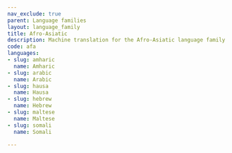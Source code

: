 ```yaml
---
nav_exclude: true
parent: Language families
layout: language_family
title: Afro-Asiatic
description: Machine translation for the Afro-Asiatic language family
code: afa
languages:
- slug: amharic
  name: Amharic
- slug: arabic
  name: Arabic
- slug: hausa
  name: Hausa
- slug: hebrew
  name: Hebrew
- slug: maltese
  name: Maltese
- slug: somali
  name: Somali

---
```



